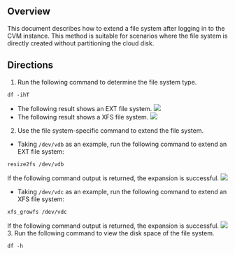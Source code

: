 ## Overview
This document describes how to extend a file system after logging in to the CVM instance. This method is suitable for scenarios where the file system is directly created without partitioning the cloud disk.

## Directions
1. Run the following command to determine the file system type.
```
df -ihT
```
 - The following result shows an EXT file system.
![](https://main.qcloudimg.com/raw/198ad9bcb209db6ed1934e02f3234f8b.png)
 - The following result shows a XFS file system.
![](https://main.qcloudimg.com/raw/50ecea03c960daa2d04b734226ad69a0.png)
2. Use the file system-specific command to extend the file system.
 - Taking `/dev/vdb` as an example, run the following command to extend an EXT file system:
```
resize2fs /dev/vdb
```
If the following command output is returned, the expansion is successful.
![](https://main.qcloudimg.com/raw/9f68b0ab1e6446943da4e426df92919b.png)
 - Taking `/dev/vdc` as an example, run the following command to extend an XFS file system:
```
xfs_growfs /dev/vdc
```
If the following command output is returned, the expansion is successful.
![](https://main.qcloudimg.com/raw/56fac50edbb153585adb67b2eb246cf4.png)
3. Run the following command to view the disk space of the file system.
```
df -h
```
